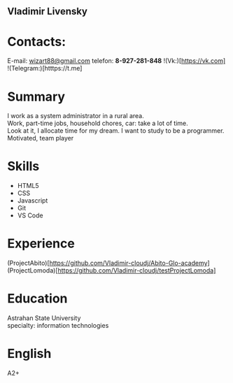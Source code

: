 ## Vladimir Livensky
# Contacts:
E-mail: wizart88@gmail.com
telefon: __8-927-281-848__
!(Vk:)[https://vk.com]
!(Telegram:)[htttps://t.me]
# Summary
I work as a system administrator in a rural area.<br> 
Work, part-time jobs, household chores, car: take a lot of time. <br> Look at it, I allocate time for my dream. I want to study to be a programmer.
Motivated, team player
# Skills
+ HTML5
+ CSS
+ Javascript
+ Git
+ VS Code
# Experience
(ProjectAbito)[https://github.com/Vladimir-cloudj/Abito-Glo-academy]<br>
(ProjectLomoda)[https://github.com/Vladimir-cloudj/testProjectLomoda]<br>
# Education
Astrahan State University<br> 
specialty: information technologies
# English
A2+